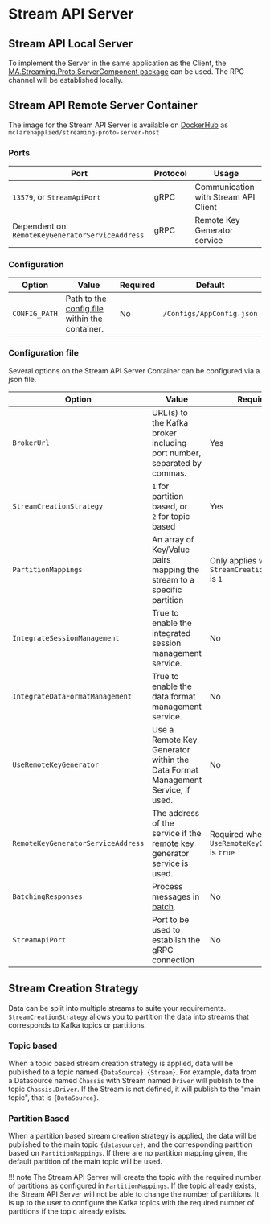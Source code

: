 # Stream API Server

## Stream API Local Server
To implement the Server in the same application as the Client, the 
[MA.Streaming.Proto.ServerComponent package](https://github.com/orgs/mat-docs/packages/nuget/package/MA.Streaming.Proto.ServerComponent)
can be used. The RPC channel will be established locally. 

## Stream API Remote Server Container

The image for the Stream API Server is available on [DockerHub](https://hub.docker.com/r/mclarenapplied/streaming-proto-server-host)  as `mclarenapplied/streaming-proto-server-host` 

### Ports
| Port                                            | Protocol | Usage                                |
|-------------------------------------------------|----------|--------------------------------------|
| `13579`, or `StreamApiPort`                     | gRPC     | Communication with Stream API Client |  
| Dependent on `RemoteKeyGeneratorServiceAddress` | gRPC     | Remote Key Generator service         |

### Configuration
| Option        | Value                                                                | Required | Default                   |
|---------------|----------------------------------------------------------------------|----------|---------------------------|
| `CONFIG_PATH` | Path to the [config file](#configuration-file) within the container. | No       | `/Configs/AppConfig.json` |

### Configuration file
Several options on the Stream API Server Container can be configured via a json file. 

| Option                             | Value                                                                                   | Required                                          | Default | DataType              |
|------------------------------------|-----------------------------------------------------------------------------------------|---------------------------------------------------|---------|-----------------------|
| `BrokerUrl`                        | URL(s) to the Kafka broker including port number, separated by commas.                  | Yes                                               |         | string                |
| `StreamCreationStrategy`           | `1` for partition based, or<br/> `2` for topic based                                    | Yes                                               |         | int                   |
| `PartitionMappings`                | An array of Key/Value pairs mapping the stream to a specific partition                  | Only applies when `StreamCreationStrategy` is `1` |         | array\[(string,int)\] |
| `IntegrateSessionManagement`       | True to enable the integrated session management service.                               | No                                                | `true`  | bool                  |
| `IntegrateDataFormatManagement`    | True to enable the data format management service.                                      | No                                                | `true`  | bool                  |
| `UseRemoteKeyGenerator`            | Use a Remote Key Generator within the Data Format Management Service, if used.          | No                                                | `false` | bool                  |
| `RemoteKeyGeneratorServiceAddress` | The address of the service if the remote key generator service is used.                 | Required when `UseRemoteKeyGenerator` is `true`   | `""`    | string                |
| `BatchingResponses`                | Process messages in [batch](index.md/#batching-responses).                              | No                                                | `false` | bool                  |
| `StreamApiPort`                    | Port to be used to establish the gRPC connection                                        | No                                                | `13579` | int                   |

## Stream Creation Strategy

Data can be split into multiple streams to suite your requirements. `StreamCreationStrategy` allows you to partition the
data into streams that corresponds to Kafka topics or partitions. 

### Topic based

When a topic based stream creation strategy is applied, data will be published to a topic named `{DataSource}.{Stream}`. 
For example, data from a Datasource named `Chassis` with Stream named `Driver` will publish to the topic `Chassis.Driver`. 
If the Stream is not defined, it will publish to the "main topic", that is `{DataSource}`. 

### Partition Based
When a partition based stream creation strategy is applied, the data will be published to the main topic `{datasource}`, and 
the corresponding partition based on `PartitionMappings`.
If there are no partition mapping given, the default partition of the main topic will be used.   

!!! note
    The Stream API Server will create the topic with the required number of partitions as configured in 
    `PartitionMappings`. If the topic already exists, the Stream API Server will not be able to change the number of 
    partitions. It is up to the user to configure the Kafka topics with the required number of partitions if the topic 
    already exists.
